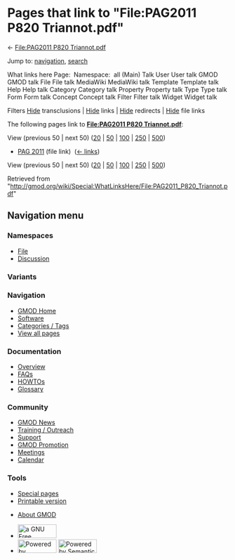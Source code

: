 <div id="mw-page-base" class="noprint">

</div>

<div id="mw-head-base" class="noprint">

</div>

<div id="content" class="mw-body" role="main">

<span id="top"></span>

<div id="mw-js-message" style="display:none;">

</div>



# <span dir="auto">Pages that link to "File:PAG2011 P820 Triannot.pdf"</span>

<div id="bodyContent">

<div id="contentSub">

← [File:PAG2011 P820
Triannot.pdf](/wiki/File:PAG2011_P820_Triannot.pdf "File:PAG2011 P820 Triannot.pdf")

</div>

<div id="jump-to-nav" class="mw-jump">

Jump to: [navigation](#mw-navigation), [search](#p-search)

</div>

<div id="mw-content-text">

What links here Page:  Namespace:  all (Main) Talk User User talk GMOD
GMOD talk File File talk MediaWiki MediaWiki talk Template Template talk
Help Help talk Category Category talk Property Property talk Type Type
talk Form Form talk Concept Concept talk Filter Filter talk Widget
Widget talk

Filters
[Hide](/mediawiki/index.php?title=Special:WhatLinksHere/File:PAG2011_P820_Triannot.pdf&hidetrans=1 "Special:WhatLinksHere/File:PAG2011 P820 Triannot.pdf")
transclusions \|
[Hide](/mediawiki/index.php?title=Special:WhatLinksHere/File:PAG2011_P820_Triannot.pdf&hidelinks=1 "Special:WhatLinksHere/File:PAG2011 P820 Triannot.pdf")
links \|
[Hide](/mediawiki/index.php?title=Special:WhatLinksHere/File:PAG2011_P820_Triannot.pdf&hideredirs=1 "Special:WhatLinksHere/File:PAG2011 P820 Triannot.pdf")
redirects \|
[Hide](/mediawiki/index.php?title=Special:WhatLinksHere/File:PAG2011_P820_Triannot.pdf&hideimages=1 "Special:WhatLinksHere/File:PAG2011 P820 Triannot.pdf")
file links

The following pages link to **[File:PAG2011 P820
Triannot.pdf](/wiki/File:PAG2011_P820_Triannot.pdf "File:PAG2011 P820 Triannot.pdf")**:

View (previous 50 \| next 50)
([20](/mediawiki/index.php?title=Special:WhatLinksHere/File:PAG2011_P820_Triannot.pdf&limit=20 "Special:WhatLinksHere/File:PAG2011 P820 Triannot.pdf")
\|
[50](/mediawiki/index.php?title=Special:WhatLinksHere/File:PAG2011_P820_Triannot.pdf&limit=50 "Special:WhatLinksHere/File:PAG2011 P820 Triannot.pdf")
\|
[100](/mediawiki/index.php?title=Special:WhatLinksHere/File:PAG2011_P820_Triannot.pdf&limit=100 "Special:WhatLinksHere/File:PAG2011 P820 Triannot.pdf")
\|
[250](/mediawiki/index.php?title=Special:WhatLinksHere/File:PAG2011_P820_Triannot.pdf&limit=250 "Special:WhatLinksHere/File:PAG2011 P820 Triannot.pdf")
\|
[500](/mediawiki/index.php?title=Special:WhatLinksHere/File:PAG2011_P820_Triannot.pdf&limit=500 "Special:WhatLinksHere/File:PAG2011 P820 Triannot.pdf"))

- [PAG 2011](/wiki/PAG_2011 "PAG 2011") (file link) ‎
  <span class="mw-whatlinkshere-tools">([←
  links](/mediawiki/index.php?title=Special:WhatLinksHere&target=PAG+2011 "Special:WhatLinksHere"))</span>

View (previous 50 \| next 50)
([20](/mediawiki/index.php?title=Special:WhatLinksHere/File:PAG2011_P820_Triannot.pdf&limit=20 "Special:WhatLinksHere/File:PAG2011 P820 Triannot.pdf")
\|
[50](/mediawiki/index.php?title=Special:WhatLinksHere/File:PAG2011_P820_Triannot.pdf&limit=50 "Special:WhatLinksHere/File:PAG2011 P820 Triannot.pdf")
\|
[100](/mediawiki/index.php?title=Special:WhatLinksHere/File:PAG2011_P820_Triannot.pdf&limit=100 "Special:WhatLinksHere/File:PAG2011 P820 Triannot.pdf")
\|
[250](/mediawiki/index.php?title=Special:WhatLinksHere/File:PAG2011_P820_Triannot.pdf&limit=250 "Special:WhatLinksHere/File:PAG2011 P820 Triannot.pdf")
\|
[500](/mediawiki/index.php?title=Special:WhatLinksHere/File:PAG2011_P820_Triannot.pdf&limit=500 "Special:WhatLinksHere/File:PAG2011 P820 Triannot.pdf"))

</div>

<div class="printfooter">

Retrieved from
"<http://gmod.org/wiki/Special:WhatLinksHere/File:PAG2011_P820_Triannot.pdf>"

</div>

<div id="catlinks" class="catlinks catlinks-allhidden">

</div>

<div class="visualClear">

</div>

</div>

</div>

<div id="mw-navigation">

## Navigation menu

<div id="mw-head">



<div id="left-navigation">

<div id="p-namespaces" class="vectorTabs" role="navigation"
aria-labelledby="p-namespaces-label">

### Namespaces

- <span id="ca-nstab-image"><a href="/wiki/File:PAG2011_P820_Triannot.pdf" accesskey="c"
  title="View the file page [c]">File</a></span>
- <span id="ca-talk"><a
  href="/mediawiki/index.php?title=File_talk:PAG2011_P820_Triannot.pdf&amp;action=edit&amp;redlink=1"
  accesskey="t"
  title="Discussion about the content page [t]">Discussion</a></span>

</div>

<div id="p-variants" class="vectorMenu emptyPortlet" role="navigation"
aria-labelledby="p-variants-label">

### 

### Variants[](#)

<div class="menu">

</div>

</div>

</div>

<div id="right-navigation">





</div>



</div>

</div>

</div>

<div id="mw-panel">

<div id="p-logo" role="banner">

<a href="/wiki/Main_Page"
style="background-image: url(http://gmod.org/images/GMOD-cogs.png);"
title="Visit the main page"></a>

</div>

<div id="p-Navigation" class="portal" role="navigation"
aria-labelledby="p-Navigation-label">

### Navigation

<div class="body">

- <span id="n-GMOD-Home">[GMOD Home](/wiki/Main_Page)</span>
- <span id="n-Software">[Software](/wiki/GMOD_Components)</span>
- <span id="n-Categories-.2F-Tags">[Categories /
  Tags](/wiki/Categories)</span>
- <span id="n-View-all-pages">[View all
  pages](/wiki/Special:AllPages)</span>

</div>

</div>

<div id="p-Documentation" class="portal" role="navigation"
aria-labelledby="p-Documentation-label">

### Documentation

<div class="body">

- <span id="n-Overview">[Overview](/wiki/Overview)</span>
- <span id="n-FAQs">[FAQs](/wiki/Category:FAQ)</span>
- <span id="n-HOWTOs">[HOWTOs](/wiki/Category:HOWTO)</span>
- <span id="n-Glossary">[Glossary](/wiki/Glossary)</span>

</div>

</div>

<div id="p-Community" class="portal" role="navigation"
aria-labelledby="p-Community-label">

### Community

<div class="body">

- <span id="n-GMOD-News">[GMOD News](/wiki/GMOD_News)</span>
- <span id="n-Training-.2F-Outreach">[Training /
  Outreach](/wiki/Training_and_Outreach)</span>
- <span id="n-Support">[Support](/wiki/Support)</span>
- <span id="n-GMOD-Promotion">[GMOD
  Promotion](/wiki/GMOD_Promotion)</span>
- <span id="n-Meetings">[Meetings](/wiki/Meetings)</span>
- <span id="n-Calendar">[Calendar](/wiki/Calendar)</span>

</div>

</div>

<div id="p-tb" class="portal" role="navigation"
aria-labelledby="p-tb-label">

### Tools

<div class="body">

- <span id="t-specialpages"><a href="/wiki/Special:SpecialPages" accesskey="q"
  title="A list of all special pages [q]">Special pages</a></span>
- <span id="t-print"><a
  href="/mediawiki/index.php?title=Special:WhatLinksHere/File:PAG2011_P820_Triannot.pdf&amp;printable=yes"
  rel="alternate" accesskey="p"
  title="Printable version of this page [p]">Printable version</a></span>

</div>

</div>

</div>

</div>

<div id="footer" role="contentinfo">

- <span id="footer-places-about">[About
  GMOD](/wiki/GMOD:About "GMOD:About")</span>

<!-- -->

- <span id="footer-copyrightico">[<img src="http://www.gnu.org/graphics/gfdl-logo-small.png" width="88"
  height="31" alt="a GNU Free Documentation License" />](http://www.gnu.org/licenses/fdl-1.3.html)</span>
- <span id="footer-poweredbyico">[<img src="/mediawiki/skins/common/images/poweredby_mediawiki_88x31.png"
  width="88" height="31" alt="Powered by MediaWiki" />](//www.mediawiki.org/)
  [<img
  src="/mediawiki/extensions/SemanticMediaWiki/includes/../resources/images/smw_button.png"
  width="88" height="31" alt="Powered by Semantic MediaWiki" />](https://www.semantic-mediawiki.org/wiki/Semantic_MediaWiki)</span>

<div style="clear:both">

</div>

</div>
